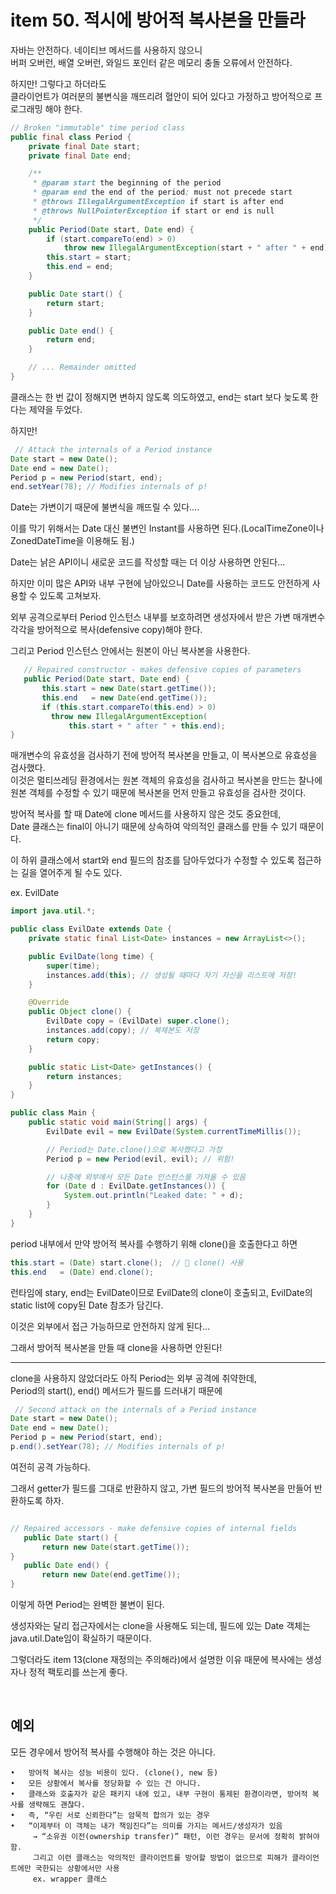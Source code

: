 # item 50. 적시에 방어적 복사본을 만들라

자바는 안전하다. 네이티브 메서드를 사용하지 않으니  
버퍼 오버런, 배열 오버런, 와일드 포인터 같은 메모리 충돌 오류에서 안전하다.

하지만! 그렇다고 하더라도  
클라이언트가 여러분의 불변식을 깨뜨리려 혈안이 되어 있다고 가정하고 방어적으로 프로그래밍 해야 한다.

```java
// Broken "immutable" time period class
public final class Period {
    private final Date start;
    private final Date end;

    /**
     * @param start the beginning of the period
     * @param end the end of the period; must not precede start
     * @throws IllegalArgumentException if start is after end
     * @throws NullPointerException if start or end is null
     */
    public Period(Date start, Date end) {
        if (start.compareTo(end) > 0)
            throw new IllegalArgumentException(start + " after " + end);
        this.start = start;
        this.end = end;
    }

    public Date start() {
        return start;
    }

    public Date end() {
        return end;
    }

    // ... Remainder omitted
}
```

클래스는 한 번 값이 정해지면 변하지 않도록 의도하였고, end는 start 보다 늦도록 한다는 제약을 두었다.

하지만!

```java
 // Attack the internals of a Period instance
Date start = new Date();
Date end = new Date();
Period p = new Period(start, end); 
end.setYear(78); // Modifies internals of p!
```

Date는 가변이기 때문에 불변식을 깨뜨릴 수 있다....

이를 막기 위해서는 Date 대신 불변인 Instant를 사용하면 된다.(LocalTimeZone이나 ZonedDateTime을 이용해도 됨.)

Date는 낡은 API이니 새로운 코드를 작성할 때는 더 이상 사용하면 안된다...

하지만 이미 많은 API와 내부 구현에 남아있으니 Date를 사용하는 코드도 안전하게 사용할 수 있도록 고쳐보자.

외부 공격으로부터 Period 인스턴스 내부를 보호하려면 생성자에서 받은 가변 매개변수 각각을 방어적으로 복사(defensive copy)해야 한다.

그리고 Period 인스턴스 안에서는 원본이 아닌 복사본을 사용한다.

```java
   // Repaired constructor - makes defensive copies of parameters
   public Period(Date start, Date end) {
       this.start = new Date(start.getTime());
       this.end   = new Date(end.getTime());
       if (this.start.compareTo(this.end) > 0)
         throw new IllegalArgumentException(
             this.start + " after " + this.end);
}
```

매개변수의 유효성을 검사하기 전에 방어적 복사본을 만들고, 이 복사본으로 유효성을 검사했다.  
이것은 멀티쓰레딩 환경에서는 원본 객체의 유효성을 검사하고 복사본을 만드는 찰나에 원본 객체를 수정할 수 있기 때문에 복사본을 먼저 만들고 유효성을 검사한 것이다.

방어적 복사를 할 때 Date에 clone 메서드를 사용하지 않은 것도 중요한데,  
Date 클래스는 final이 아니기 때문에 상속하여 악의적인 클래스를 만들 수 있기 때문이다.

이 하위 클래스에서 start와 end 필드의 참조를 담아두었다가 수정할 수 있도록 접근하는 길을 열어주게 될 수도 있다.

ex. EvilDate

```java
import java.util.*;

public class EvilDate extends Date {
    private static final List<Date> instances = new ArrayList<>();

    public EvilDate(long time) {
        super(time);
        instances.add(this); // 생성될 때마다 자기 자신을 리스트에 저장!
    }

    @Override
    public Object clone() {
        EvilDate copy = (EvilDate) super.clone();
        instances.add(copy); // 복제본도 저장
        return copy;
    }

    public static List<Date> getInstances() {
        return instances;
    }
}
```

```java
public class Main {
    public static void main(String[] args) {
        EvilDate evil = new EvilDate(System.currentTimeMillis());

        // Period는 Date.clone()으로 복사했다고 가정
        Period p = new Period(evil, evil); // 위험!

        // 나중에 외부에서 모든 Date 인스턴스를 가져올 수 있음
        for (Date d : EvilDate.getInstances()) {
            System.out.println("Leaked date: " + d);
        }
    }
}
```

period 내부에서 만약 방어적 복사를 수행하기 위해 clone()을 호출한다고 하면
```java
this.start = (Date) start.clone();  // 🚨 clone() 사용
this.end   = (Date) end.clone();
```

런타임에 stary, end는 EvilDate이므로 EvilDate의 clone이 호출되고, EvilDate의 static list에 copy된 Date 참조가 담긴다.

이것은 외부에서 접근 가능하므로 안전하지 않게 된다...

그래서 방어적 복사본을 만들 때 clone을 사용하면 안된다!

---

clone을 사용하지 않았더라도 아직 Period는 외부 공격에 취약한데,  
Period의 start(), end() 메서드가 필드를 드러내기 때문에

```java
 // Second attack on the internals of a Period instance
Date start = new Date();
Date end = new Date();
Period p = new Period(start, end); 
p.end().setYear(78); // Modifies internals of p!
```

여전히 공격 가능하다.

그래서 getter가 필드를 그대로 반환하지 않고, 가변 필드의 방어적 복사본을 만들어 반환하도록 하자.

```java

// Repaired accessors - make defensive copies of internal fields
   public Date start() {
       return new Date(start.getTime());
}
   public Date end() {
       return new Date(end.getTime());
}
```

이렇게 하면 Period는 완벽한 불변이 된다.

생성자와는 달리 접근자에서는 clone을 사용해도 되는데, 필드에 있는 Date 객체는 java.util.Date임이 확실하기 때문이다.

그렇더라도 item 13(clone 재정의는 주의해라)에서 설명한 이유 때문에 복사에는 생성자나 정적 팩토리를 쓰는게 좋다.

<br>

## 예외
모든 경우에서 방어적 복사를 수행해야 하는 것은 아니다.

	•	방어적 복사는 성능 비용이 있다. (clone(), new 등)
	•	모든 상황에서 복사를 정당화할 수 있는 건 아니다.
    •	클래스와 호출자가 같은 패키지 내에 있고, 내부 구현이 통제된 환경이라면, 방어적 복사를 생략해도 괜찮다.
    •	즉, “우린 서로 신뢰한다”는 암묵적 합의가 있는 경우
	•	“이제부터 이 객체는 내가 책임진다”는 의미를 가지는 메서드/생성자가 있음  
         → “소유권 이전(ownership transfer)” 패턴, 이런 경우는 문서에 정확히 밝혀야 함.  
         그리고 이런 클래스는 악의적인 클라이언트를 방어할 방법이 없으므로 피해가 클라이언트에만 국한되는 상황에서만 사용  
         ex. wrapper 클래스
    